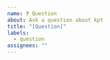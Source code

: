 ```yaml
---
name: ❓ Question
about: Ask a question about kpt
title: "[Question]"
labels:
  - question
assignees: ""
---
```


<!-- Describe your question here -->